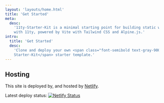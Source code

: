 ```yaml
---
layout: 'layouts/home.html'
title: 'Get Started'
meta:
  desc:
    '11ty-Starter-Kit is a minimal starting point for building static websites
    with 11ty, powered by Vite with Tailwind CSS and Alpine.js.'
intro:
  title: 'Get Started'
  desc:
    'Clone and deploy your own <span class="font-semibold text-gray-900">11st
    Starter-Kit</span> starter template.'
---
```


## Hosting

This site is deployed by, and hosted by [Netlify](https://www.netlify.com/). 

<p class="flex items-center m-0">
  Latest deploy status:
  <a href="https://app.netlify.com/sites/hilarious-lily-fe1a3b/deploys" class="ml-2">
    <img
      src="https://api.netlify.Gcom/api/v1/badges/3977c82e-5762-4615-b921-72660a1d9945/deploy-status"
      style="margin: 0"
      alt="Netlify Status"
    />
  </a>
</p>

